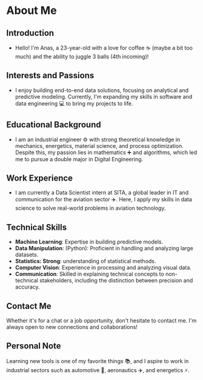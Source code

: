 # About Me
## Introduction
* Hello! I'm Anas, a 23-year-old with a love for coffee ☕ (maybe a bit too much) and the ability to juggle 3 balls (4th incoming)!

## Interests and Passions
* I enjoy building end-to-end data solutions, focusing on analytical and predictive modeling. Currently, I'm expanding my skills in software and data engineering 💻 to bring my projects to life.

## Educational Background
* I am an industrial engineer ⚙️ with strong theoretical knowledge in mechanics, energetics, material science, and process optimization. Despite this, my passion lies in mathematics ➕ and algorithms, which led me to pursue a double major in Digital Engineering.

## Work Experience
* I am currently a Data Scientist intern at SITA, a global leader in IT and communication for the aviation sector ✈️. Here, I apply my skills in data science to solve real-world problems in aviation technology.

## Technical Skills
* **Machine Learning**: Expertise in building predictive models.
* **Data Manipulation**: (Python): Proficient in handling and analyzing large datasets.
* **Statistics: Strong**: understanding of statistical methods.
* **Computer Vision**: Experience in processing and analyzing visual data.
* **Communication**: Skilled in explaining technical concepts to non-technical stakeholders, including the distinction between precision and accuracy.
  
## Contact Me
Whether it's for a chat or a job opportunity, don't hesitate to contact me. I'm always open to new connections and collaborations!

## Personal Note
Learning new tools is one of my favorite things 📚, and I aspire to work in industrial sectors such as automotive 🚗, aeronautics ✈️, and energetics ⚡.
